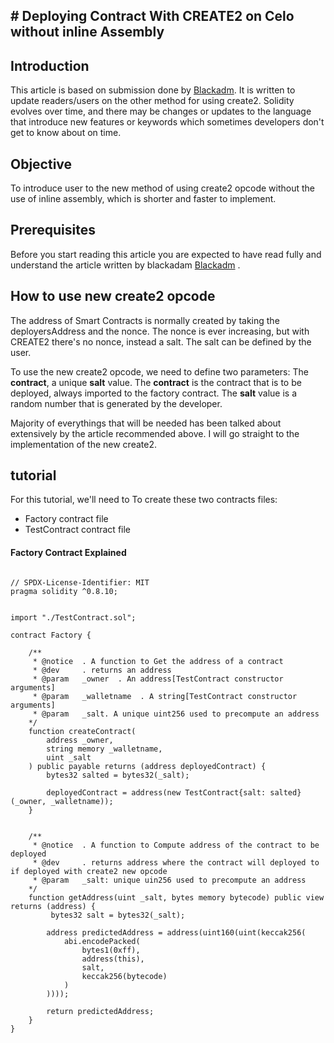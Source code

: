 ## # Deploying Contract With CREATE2 on Celo without inline Assembly


## Introduction

This article is based on submission done by [Blackadm](https://dacade.org/communities/celo/courses/celo-tut-101/challenges/2f141e8b-104a-4b29-9a23-44f424b52695/submissions/3ace8587-b52a-4553-a408-b93f5752f4ba). It is written to update readers/users on the other method for using create2.  Solidity evolves over time, and there may be changes or updates to the language that introduce new features or keywords which sometimes developers don't get to know about on time.


## Objective

To introduce user to the new method of using create2 opcode without the use of inline assembly, which is shorter and faster to implement.

## Prerequisites

Before you start reading this article you are expected to have read fully and understand the article written by blackadam [Blackadm](https://github.com/Ultra-Tech-code/Deploying-contract-with-create2-on-celo) .

## How to use new create2 opcode
The address of Smart Contracts is normally created by taking the deployersAddress and the nonce. The nonce is ever increasing, but with CREATE2 there's no nonce, instead a salt. The salt can be defined by the user.

To use the new create2 opcode, we need to define two parameters: The **contract**, a unique **salt** value. The **contract** is the contract that is to be deployed, always imported to the factory contract. The **salt** value is a random number that is generated by the developer. 

Majority of everythings that will be needed has been talked about extensively by the article recommended above. I will go straight to the implementation of the new create2.


## tutorial
For this tutorial, we'll need to To create these two contracts files:

- Factory contract file
- TestContract contract file

#### Factory Contract Explained

```solidity

// SPDX-License-Identifier: MIT
pragma solidity ^0.8.10;


import "./TestContract.sol";

contract Factory {

    /**
     * @notice  . A function to Get the address of a contract
     * @dev     . returns an address
     * @param   _owner  . An address[TestContract constructor arguments]
     * @param   _walletname  . A string[TestContract constructor arguments]
     * @param   _salt. A unique uint256 used to precompute an address
    */
    function createContract(
        address _owner,
        string memory _walletname,
        uint _salt
    ) public payable returns (address deployedContract) {
        bytes32 salted = bytes32(_salt);

        deployedContract = address(new TestContract{salt: salted}(_owner, _walletname));
    }


    /**
     * @notice  . A function to Compute address of the contract to be deployed
     * @dev     . returns address where the contract will deployed to if deployed with create2 new opcode
     * @param   _salt: unique uin256 used to precompute an address
    */
    function getAddress(uint _salt, bytes memory bytecode) public view returns (address) {
         bytes32 salt = bytes32(_salt);

        address predictedAddress = address(uint160(uint(keccak256(
            abi.encodePacked(
                bytes1(0xff),
                address(this), 
                salt, 
                keccak256(bytecode) 
            )
        ))));
      
        return predictedAddress;
    }
}


```